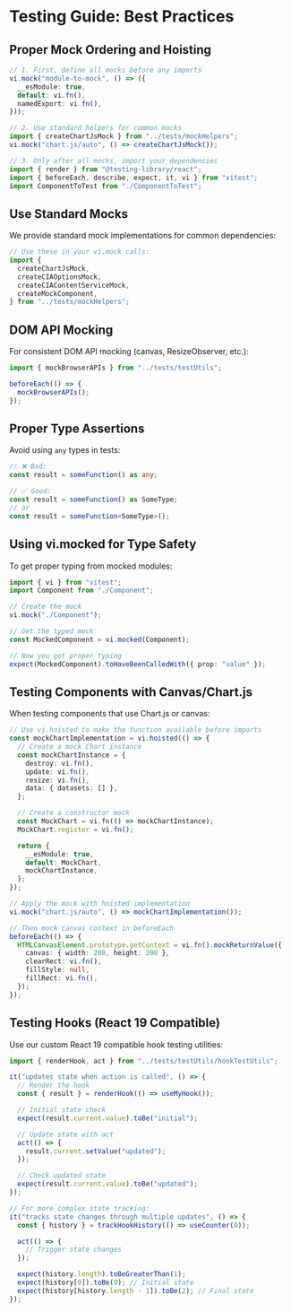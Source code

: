 # Testing Guide: Best Practices

## Proper Mock Ordering and Hoisting

```typescript
// 1. First, define all mocks before any imports
vi.mock("module-to-mock", () => ({
  __esModule: true,
  default: vi.fn(),
  namedExport: vi.fn(),
}));

// 2. Use standard helpers for common mocks
import { createChartJsMock } from "../tests/mockHelpers";
vi.mock("chart.js/auto", () => createChartJsMock());

// 3. Only after all mocks, import your dependencies
import { render } from "@testing-library/react";
import { beforeEach, describe, expect, it, vi } from "vitest";
import ComponentToTest from "./ComponentToTest";
```

## Use Standard Mocks

We provide standard mock implementations for common dependencies:

```typescript
// Use these in your vi.mock calls:
import {
  createChartJsMock,
  createCIAOptionsMock,
  createCIAContentServiceMock,
  createMockComponent,
} from "../tests/mockHelpers";
```

## DOM API Mocking

For consistent DOM API mocking (canvas, ResizeObserver, etc.):

```typescript
import { mockBrowserAPIs } from "../tests/testUtils";

beforeEach(() => {
  mockBrowserAPIs();
});
```

## Proper Type Assertions

Avoid using `any` types in tests:

```typescript
// ❌ Bad:
const result = someFunction() as any;

// ✅ Good:
const result = someFunction() as SomeType;
// or
const result = someFunction<SomeType>();
```

## Using vi.mocked for Type Safety

To get proper typing from mocked modules:

```typescript
import { vi } from "vitest";
import Component from "./Component";

// Create the mock
vi.mock("./Component");

// Get the typed mock
const MockedComponent = vi.mocked(Component);

// Now you get proper typing
expect(MockedComponent).toHaveBeenCalledWith({ prop: "value" });
```

## Testing Components with Canvas/Chart.js

When testing components that use Chart.js or canvas:

```typescript
// Use vi.hoisted to make the function available before imports
const mockChartImplementation = vi.hoisted(() => {
  // Create a mock Chart instance
  const mockChartInstance = {
    destroy: vi.fn(),
    update: vi.fn(),
    resize: vi.fn(),
    data: { datasets: [] },
  };

  // Create a constructor mock
  const MockChart = vi.fn(() => mockChartInstance);
  MockChart.register = vi.fn();

  return {
    __esModule: true,
    default: MockChart,
    mockChartInstance,
  };
});

// Apply the mock with hoisted implementation
vi.mock("chart.js/auto", () => mockChartImplementation());

// Then mock canvas context in beforeEach
beforeEach(() => {
  HTMLCanvasElement.prototype.getContext = vi.fn().mockReturnValue({
    canvas: { width: 200, height: 200 },
    clearRect: vi.fn(),
    fillStyle: null,
    fillRect: vi.fn(),
  });
});
```

## Testing Hooks (React 19 Compatible)

Use our custom React 19 compatible hook testing utilities:

```typescript
import { renderHook, act } from "../tests/testUtils/hookTestUtils";

it("updates state when action is called", () => {
  // Render the hook
  const { result } = renderHook(() => useMyHook());

  // Initial state check
  expect(result.current.value).toBe("initial");

  // Update state with act
  act(() => {
    result.current.setValue("updated");
  });

  // Check updated state
  expect(result.current.value).toBe("updated");
});

// For more complex state tracking:
it("tracks state changes through multiple updates", () => {
  const { history } = trackHookHistory(() => useCounter(0));

  act(() => {
    // Trigger state changes
  });

  expect(history.length).toBeGreaterThan(1);
  expect(history[0]).toBe(0); // Initial state
  expect(history[history.length - 1]).toBe(2); // Final state
});
```
